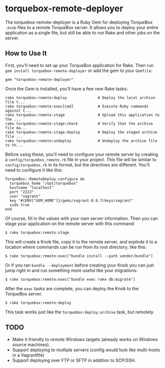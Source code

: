 # torquebox-remote-deployer

The torquebox-remote-deployer is a Ruby Gem for deploying TorqueBox `.knob` files to a remote TorqueBox server.  It
allows you to deploy your entire application as a single file, but still be able to run Rake and other jobs on the
server.

## How to Use It

First, you'll need to set up your TorqueBox application for Rake.
Then run `gem install torquebox-remote-deployer` or add the gem to your `Gemfile`:

    gem "torquebox-remote-deployer"

Once the Gem is installed, you'll have a few new Rake tasks:

    rake torquebox:remote:deploy              # Deploy the local archive file t...
    rake torquebox:remote:exec[cmd]           # Execute Ruby commands against t...
    rake torquebox:remote:stage               # Upload this application to the ...
    rake torquebox:remote:stage:check         # Verify that the archive file ma...
    rake torquebox:remote:stage:deploy        # Deploy the staged archive file ...
    rake torquebox:remote:undeploy            # Undeploy the archive file to th...

Before using these, you'll need to configure your remote server by creating a `config/torquebox_remote.rb` file in your project.
This file will be similar to `config/torquebox.rb` in its format, but the directives are different.
You'll need to configure it like this:

    TorqueBox::RemoteDeploy.configure do
      torquebox_home "/opt/torquebox"
      hostname "localhost"
      port "2222"
      user "vagrant"
      key "#{ENV["GEM_HOME"]}/gems/vagrant-0.8.7/keys/vagrant"
      sudo true
    end

Of course, fill in the values with your own server information.
Then you can stage your application on the remote server with this command:

    $ rake torquebox:remote:stage

This will create a Knob file, copy it to the remote server, and explode it to a location where commands can be run from
its root directory; like this:

    $ rake torquebox:remote:exec["bundle install --path vendor/bundle"]

Or if you ran `bundle --deployment` before creating your Knob you can just jump right in and run something more useful like your migrations:

    $ rake torquebox:remote:exec["bundle exec rake db:migrate"]

After the `exec` tasks are complete, you can deploy the Knob to the TorqueBox server.

    $ rake torquebox:remote:deploy

This task works just like the `torquebox:deploy:archive` task, but remotely.

## TODO

*  Make it friendly to remote Windows targets (already works on Windows source machines).
*  Support deploying to mutliple servers (config would look like multi-hosts in a Vagrantfile)
*  Support deploying over FTP or SFTP in addition to SCP/SSH.